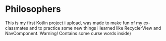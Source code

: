 # Philosophers
This is my first Kotlin project i upload, was made to make fun of my ex-classmates and to practice some new things i learned like RecyclerView and NavComponent.
Warning! Contains some curse words inside)
